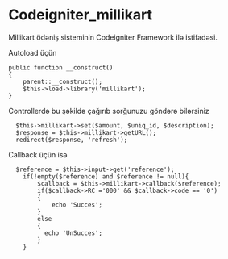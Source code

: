 # Codeigniter_millikart
Millikart ödəniş sisteminin Codeigniter Framework ilə istifadəsi.

Autoload üçün
    
    public function __construct()
    {
        parent::__construct();
        $this->load->library('millikart');
    }


Controllerdə bu şəkildə çağırıb sorğunuzu göndərə bilərsiniz

      $this->millikart->set($amount, $uniq_id, $description);
      $response = $this->millikart->getURL();
      redirect($response, 'refresh');
      
Callback üçün isə

      $reference = $this->input->get('reference');
    	if(!empty($reference) and $reference != null){
    		$callback = $this->millikart->callback($reference);
    		if($callback->RC ='000' && $callback->code == '0')
    		{
    			echo 'Succes';
    		}
    		else
    		{
    		  echo 'UnSucces';
    		}
    	}

